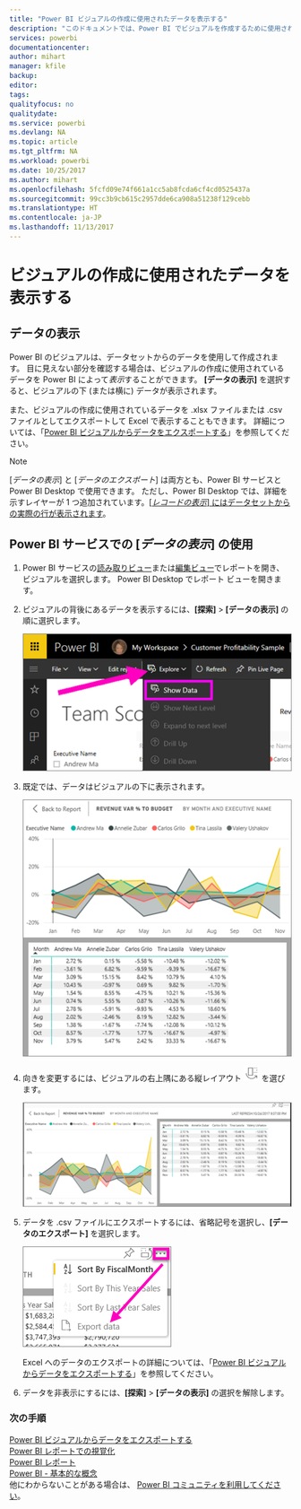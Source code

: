 ```yaml
---
title: "Power BI ビジュアルの作成に使用されたデータを表示する"
description: "このドキュメントでは、Power BI でビジュアルを作成するために使用されたデータを表示する方法、およびそのデータを .csv ファイルにエクスポートする方法について説明します。"
services: powerbi
documentationcenter: 
author: mihart
manager: kfile
backup: 
editor: 
tags: 
qualityfocus: no
qualitydate: 
ms.service: powerbi
ms.devlang: NA
ms.topic: article
ms.tgt_pltfrm: NA
ms.workload: powerbi
ms.date: 10/25/2017
ms.author: mihart
ms.openlocfilehash: 5fcfd09e74f661a1cc5ab8fcda6cf4cd0525437a
ms.sourcegitcommit: 99cc3b9cb615c2957dde6ca908a51238f129cebb
ms.translationtype: HT
ms.contentlocale: ja-JP
ms.lasthandoff: 11/13/2017
---
```

# <a name="show-the-data-that-was-used-to-create-the-visualization"></a>ビジュアルの作成に使用されたデータを表示する
## <a name="show-data"></a>データの表示
Power BI のビジュアルは、データセットからのデータを使用して作成されます。 目に見えない部分を確認する場合は、ビジュアルの作成に使用されているデータを Power BI によって*表示*することができます。 **[データの表示]** を選択すると、ビジュアルの下 (または横に) データが表示されます。

また、ビジュアルの作成に使用されているデータを .xlsx ファイルまたは .csv ファイルとしてエクスポートして Excel で表示することもできます。 詳細については、「[Power BI ビジュアルからデータをエクスポートする](power-bi-visualization-export-data.md)」を参照してください。

> [!NOTE]
> [*データの表示*] と [*データのエクスポート*] は両方とも、Power BI サービスと Power BI Desktop で使用できます。 ただし、Power BI Desktop では、詳細を示すレイヤーが 1 つ追加されています。[[*レコードの表示*] にはデータセットからの実際の行が表示されます](desktop-see-data-see-records.md)。
> 
> 

## <a name="using-show-data-in-power-bi-service"></a>Power BI サービスでの [*データの表示*] の使用
1. Power BI サービスの[読み取りビュー](service-report-open-in-reading-view.md)または[編集ビュー](service-reading-view-and-editing-view.md)でレポートを開き、ビジュアルを選択します。  Power BI Desktop でレポート ビューを開きます。
2. ビジュアルの背後にあるデータを表示するには、**[探索]** > **[データの表示]** の順に選択します。
   
   ![](media/service-reports-show-data/power-bi-show-data.png)
3. 既定では、データはビジュアルの下に表示されます。
   
   ![](media/service-reports-show-data/power-bi-explore-show-data.png)
4. 向きを変更するには、ビジュアルの右上隅にある縦レイアウト ![](media/service-reports-show-data/power-bi-vertical-icon-new.png) を選びます。
   
   ![](media/service-reports-show-data/power-bi-explore-show-data2.png)
5. データを .csv ファイルにエクスポートするには、省略記号を選択し、**[データのエクスポート]** を選択します。
   
    ![](media/service-reports-show-data/power-bi-export-data-new.png)
   
    Excel へのデータのエクスポートの詳細については、「[Power BI ビジュアルからデータをエクスポートする](power-bi-visualization-export-data.md)」を参照してください。
6. データを非表示にするには、**[探索]** > **[データの表示]** の選択を解除します。

### <a name="next-steps"></a>次の手順
[Power BI ビジュアルからデータをエクスポートする](power-bi-visualization-export-data.md)    
[Power BI レポートでの視覚化](power-bi-report-visualizations.md)    
[Power BI レポート](service-reports.md)    
[Power BI - 基本的な概念](service-basic-concepts.md)    
他にわからないことがある場合は、 [Power BI コミュニティを利用してください](http://community.powerbi.com/)。

